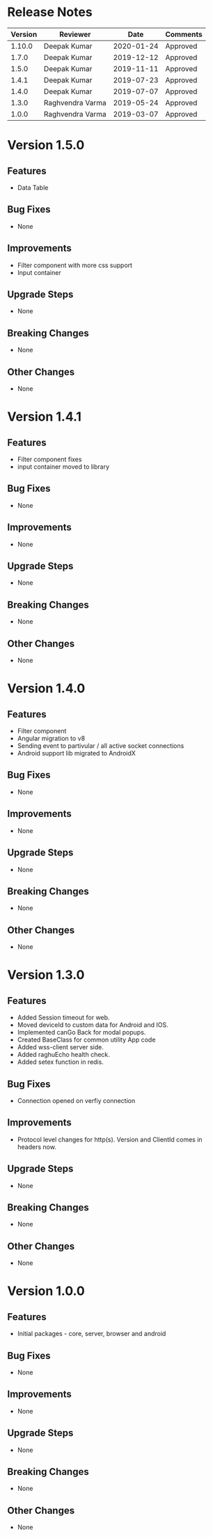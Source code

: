 # Release Notes

| Version | Reviewer | Date | Comments |
|--|--|--|--|
| 1.10.0 | Deepak Kumar    | 2020-01-24 | Approved |
| 1.7.0 | Deepak Kumar     | 2019-12-12 | Approved |
| 1.5.0 | Deepak Kumar     | 2019-11-11 | Approved |
| 1.4.1 | Deepak Kumar     | 2019-07-23 | Approved |
| 1.4.0 | Deepak Kumar     | 2019-07-07 | Approved |
| 1.3.0 | Raghvendra Varma | 2019-05-24 | Approved |
| 1.0.0 | Raghvendra Varma | 2019-03-07 | Approved |

# Version 1.5.0

## Features
- Data Table

## Bug Fixes
- None

## Improvements
- Filter component with more css support
- Input container

## Upgrade Steps
- None

## Breaking Changes
- None

## Other Changes
- None


# Version 1.4.1

## Features
- Filter component fixes
- input container moved to library

## Bug Fixes
- None

## Improvements
- None

## Upgrade Steps
- None

## Breaking Changes
- None

## Other Changes
- None

# Version 1.4.0

## Features
- Filter component
- Angular migration to v8
- Sending event to partivular / all active socket connections
- Android support lib migrated to AndroidX

## Bug Fixes
- None

## Improvements
- None

## Upgrade Steps
- None

## Breaking Changes
- None

## Other Changes
- None

# Version 1.3.0

## Features
- Added Session timeout for web.
- Moved deviceId to custom data for Android and IOS.
- Implemented canGo Back for modal popups.
- Created BaseClass for common utility App code
- Added wss-client server side.
- Added raghuEcho health check.
- Added setex function in redis.

## Bug Fixes
- Connection opened on verfiy connection

## Improvements
- Protocol level changes for http(s). Version and ClientId comes in headers now.

## Upgrade Steps
- None

## Breaking Changes
- None

## Other Changes
- None


# Version 1.0.0

## Features
- Initial packages - core, server, browser and android

## Bug Fixes
- None

## Improvements
- None

## Upgrade Steps
- None

## Breaking Changes
- None

## Other Changes
- None
